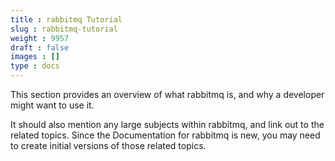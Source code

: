 ```yaml
---
title : rabbitmq Tutorial
slug : rabbitmq-tutorial
weight : 9957
draft : false
images : []
type : docs
---
```


This section provides an overview of what rabbitmq is, and why a developer might want to use it.

It should also mention any large subjects within rabbitmq, and link out to the related topics.  Since the Documentation for rabbitmq is new, you may need to create initial versions of those related topics.

